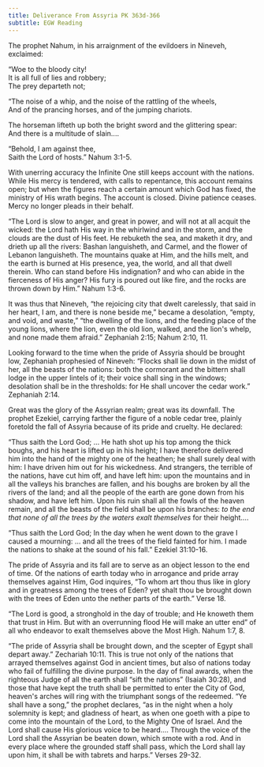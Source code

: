 ```yaml
---
title: Deliverance From Assyria PK 363d-366
subtitle: EGW Reading
---
```


The prophet Nahum, in his arraignment of the evildoers in Nineveh, exclaimed:

“Woe to the bloody city!\
It is all full of lies and robbery;\
The prey departeth not;

“The noise of a whip, and the noise of the rattling of the wheels,\
And of the prancing horses, and of the jumping chariots.

The horseman lifteth up both the bright sword and the glittering spear:\
And there is a multitude of slain....

“Behold, I am against thee,\
Saith the Lord of hosts.” Nahum 3:1-5.

With unerring accuracy the Infinite One still keeps account with the nations. While His mercy is tendered, with calls to repentance, this account remains open; but when the figures reach a certain amount which God has fixed, the ministry of His wrath begins. The account is closed. Divine patience ceases. Mercy no longer pleads in their behalf.

“The Lord is slow to anger, and great in power, and will not at all acquit the wicked: the Lord hath His way in the whirlwind and in the storm, and the clouds are the dust of His feet. He rebuketh the sea, and maketh it dry, and drieth up all the rivers: Bashan languisheth, and Carmel, and the flower of Lebanon languisheth. The mountains quake at Him, and the hills melt, and the earth is burned at His presence, yea, the world, and all that dwell therein. Who can stand before His indignation? and who can abide in the fierceness of His anger? His fury is poured out like fire, and the rocks are thrown down by Him.” Nahum 1:3-6.

It was thus that Nineveh, “the rejoicing city that dwelt carelessly, that said in her heart, I am, and there is none beside me,” became a desolation, “empty, and void, and waste,” “the dwelling of the lions, and the feeding place of the young lions, where the lion, even the old lion, walked, and the lion's whelp, and none made them afraid.” Zephaniah 2:15; Nahum 2:10, 11.

Looking forward to the time when the pride of Assyria should be brought low, Zephaniah prophesied of Nineveh: “Flocks shall lie down in the midst of her, all the beasts of the nations: both the cormorant and the bittern shall lodge in the upper lintels of it; their voice shall sing in the windows; desolation shall be in the thresholds: for He shall uncover the cedar work.” Zephaniah 2:14.

Great was the glory of the Assyrian realm; great was its downfall. The prophet Ezekiel, carrying farther the figure of a noble cedar tree, plainly foretold the fall of Assyria because of its pride and cruelty. He declared:

“Thus saith the Lord God; ... He hath shot up his top among the thick boughs, and his heart is lifted up in his height; I have therefore delivered him into the hand of the mighty one of the heathen; he shall surely deal with him: I have driven him out for his wickedness. And strangers, the terrible of the nations, have cut him off, and have left him: upon the mountains and in all the valleys his branches are fallen, and his boughs are broken by all the rivers of the land; and all the people of the earth are gone down from his shadow, and have left him. Upon his ruin shall all the fowls of the heaven remain, and all the beasts of the field shall be upon his branches: _to the end that none of all the trees by the waters exalt themselves_ for their height....

“Thus saith the Lord God; In the day when he went down to the grave I caused a mourning: ... and all the trees of the field fainted for him. I made the nations to shake at the sound of his fall.” Ezekiel 31:10-16.

The pride of Assyria and its fall are to serve as an object lesson to the end of time. Of the nations of earth today who in arrogance and pride array themselves against Him, God inquires, “To whom art thou thus like in glory and in greatness among the trees of Eden? yet shalt thou be brought down with the trees of Eden unto the nether parts of the earth.” Verse 18.

“The Lord is good, a stronghold in the day of trouble; and He knoweth them that trust in Him. But with an overrunning flood He will make an utter end” of all who endeavor to exalt themselves above the Most High. Nahum 1:7, 8.

“The pride of Assyria shall be brought down, and the scepter of Egypt shall depart away.” Zechariah 10:11. This is true not only of the nations that arrayed themselves against God in ancient times, but also of nations today who fail of fulfilling the divine purpose. In the day of final awards, when the righteous Judge of all the earth shall “sift the nations” (Isaiah 30:28), and those that have kept the truth shall be permitted to enter the City of God, heaven's arches will ring with the triumphant songs of the redeemed. “Ye shall have a song,” the prophet declares, “as in the night when a holy solemnity is kept; and gladness of heart, as when one goeth with a pipe to come into the mountain of the Lord, to the Mighty One of Israel. And the Lord shall cause His glorious voice to be heard.... Through the voice of the Lord shall the Assyrian be beaten down, which smote with a rod. And in every place where the grounded staff shall pass, which the Lord shall lay upon him, it shall be with tabrets and harps.” Verses 29-32.
